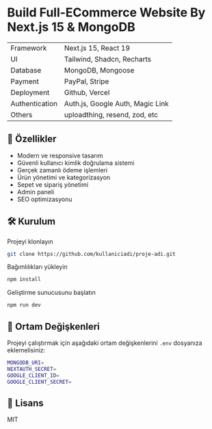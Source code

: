 # Build Full-ECommerce Website By Next.js 15 & MongoDB

|                |                                  |
| -------------- | -------------------------------- |
| Framework      | Next.js 15, React 19             |
| UI             | Tailwind, Shadcn, Recharts       |
| Database       | MongoDB, Mongoose                |
| Payment        | PayPal, Stripe                   |
| Deployment     | Github, Vercel                   |
| Authentication | Auth.js, Google Auth, Magic Link |
| Others         | uploadthing, resend, zod, etc    |

## 🚀 Özellikler

- Modern ve responsive tasarım
- Güvenli kullanıcı kimlik doğrulama sistemi
- Gerçek zamanlı ödeme işlemleri
- Ürün yönetimi ve kategorizasyon
- Sepet ve sipariş yönetimi
- Admin paneli
- SEO optimizasyonu

## 🛠️ Kurulum


Projeyi klonlayın
```bash
git clone https://github.com/kullaniciadi/proje-adi.git
```

Bağımlılıkları yükleyin
```bash
npm install
```

Geliştirme sunucusunu başlatın
```bash
npm run dev
```


## 📝 Ortam Değişkenleri

Projeyi çalıştırmak için aşağıdaki ortam değişkenlerini `.env` dosyanıza eklemelisiniz:

```bash
MONGODB_URI=
NEXTAUTH_SECRET=
GOOGLE_CLIENT_ID=
GOOGLE_CLIENT_SECRET=
```


## 📄 Lisans

MIT